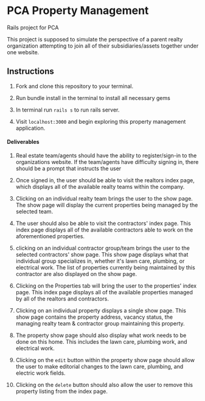# PCA Property Management

Rails project for PCA

This project is supposed to simulate the perspective of a parent realty organization attempting to join all of their subsidiaries/assets together under one website.

## Instructions

1. Fork and clone this repository to your terminal.

2. Run bundle install in the terminal to install all necessary gems

3. In terminal run `rails s` to run rails server.

4. Visit `localhost:3000` and begin exploring this property management application.

#### Deliverables

1. Real estate team/agents should have the ability to register/sign-in to the organizations website. If the team/agents have difficulty signing in, there should be a prompt that instructs the user 

2. Once signed in, the user should be able to visit the realtors index page, which displays all of the available realty teams within the company. 

3. Clicking on an individual realty team brings the user to the show page. The show page will display the current properties being managed by the selected team. 

4. The user should also be able to visit the contractors' index page. This index page displays all of the available contractors able to work on the aforementioned properties. 

5. clicking on an individual contractor group/team brings the user to the selected contractors' show page. This show page displays what that individual group specializes in, whether it's lawn care, plumbing, or electrical work. The list of properties currently being maintained by this contractor are also displayed on the show page. 

6. Clicking on the Properties tab will bring the user to the properties' index page. This index page displays all of the available properties managed by all of the realtors and contractors. 

7. Clicking on an individual property displays a single show page. This show page contains the property address, vacancy status, the managing realty team & contractor group maintaining this property. 

8. The property show page should also display what work needs to be done on this home. This includes the lawn care, plumbing work, and electrical work. 

9. Clicking on the `edit` button within the property show page should allow the user to make editorial changes to the lawn care, plumbing, and electric work fields. 

10. Clicking on the `delete` button should also allow the user to remove this property listing from the index page. 

